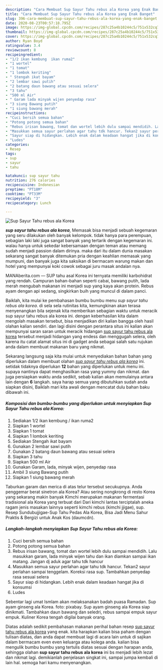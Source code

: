 ```yaml
---
description: "Cara Membuat Sup Sayur Tahu rebus ala Korea yang Enak Banget"
title: "Cara Membuat Sup Sayur Tahu rebus ala Korea yang Enak Banget"
slug: 396-cara-membuat-sup-sayur-tahu-rebus-ala-korea-yang-enak-banget
date: 2020-08-23T00:57:18.795Z
image: https://img-global.cpcdn.com/recipes/287c25a4b10244c5/751x532cq70/sup-sayur-tahu-rebus-ala-korea-foto-resep-utama.jpg
thumbnail: https://img-global.cpcdn.com/recipes/287c25a4b10244c5/751x532cq70/sup-sayur-tahu-rebus-ala-korea-foto-resep-utama.jpg
cover: https://img-global.cpcdn.com/recipes/287c25a4b10244c5/751x532cq70/sup-sayur-tahu-rebus-ala-korea-foto-resep-utama.jpg
author: Ryan Boyd
ratingvalue: 3.4
reviewcount: 8
recipeingredient:
- "1/2 ikan kembung  ikan ruma2"
- "1 wortel"
- "1 tomat"
- "1 lombok keriting"
- " Stengah ikat bayam"
- "2 lembar sawi putih"
- "2 batang daun bawang atau sesuai selera"
- "3 tahu"
- "500 ml Air"
- " Garam lada minyak wijen penyedap rasa"
- "3 siung Bawang putih"
- "1 siung bawang merah"
recipeinstructions:
- "Cuci bersih semua bahan"
- "Potong potong semua bahan"
- "Rebus irisan bawang, tomat dan wortel lebih dulu sampai mendidih. Lalu masukkan garam, lada minyak wijen tahu dan ikan diamkan sampai ikan matang. Jangan dj aduk agar tahu tdk hancur"
- "Masukkan semua sayur perlahan agar tahu tdk hancur. Tekan2 sayur perlahan sampai tenggelam. Koreksi rasa sup. Tambahkan penyedap rasa sesuai selera"
- "Sayur siap di hidangkan. Lebih enak dalam keadaan hangat jika di konsumsi"
- "Ludes"
categories:
- Resep
tags:
- sup
- sayur
- tahu

katakunci: sup sayur tahu 
nutrition: 276 calories
recipecuisine: Indonesian
preptime: "PT18M"
cooktime: "PT33M"
recipeyield: "3"
recipecategory: Lunch

---
```



![Sup Sayur Tahu rebus ala Korea](https://img-global.cpcdn.com/recipes/287c25a4b10244c5/751x532cq70/sup-sayur-tahu-rebus-ala-korea-foto-resep-utama.jpg)

<b><i>sup sayur tahu rebus ala korea</i></b>, Memasak bisa menjadi sebuah kegemaran yang seru dilakukan oleh banyak kelompok. tidak hanya para perempuan, sebagian laki laki juga sangat banyak yang tertarik dengan kegemaran ini. walau hanya untuk sekedar kebersamaan dengan teman atau memang sudah menjadi passion dalam dirinya. maka dari itu dalam dunia masakan sekarang sangat banyak ditemukan pria dengan keahlian memasak yang mumpuni, dan banyak juga kita saksikan di bermacam warung makan dan hotel yang mempunyai koki cowok sebagai juru masak andalan nya.

MANAberita.com — SUP tahu asal Korea ini ternyata memiliki karbohidrat yang rendah. Campuran bahan-bahan seperti cabai, bawang putih, lada merah mengubah makanan ini menjadi sup yang kaya akan protein. Rebus ayam dengan api sedang, singkirkan buih yang muncul di dalam panci.

Baiklah, kita mulai ke pembahasan bumbu bumbu menu <i>sup sayur tahu rebus ala korea</i>. di sela sela rutinitas kita, kemungkinan akan terasa menyenangkan bila sejenak kita memberikan sebagian waktu untuk meracik sup sayur tahu rebus ala korea ini. dengan keberhasilan kita dalam mengolah masakan tersebut, bisa menjadikan diri kalian bangga oleh hasil olahan kalian sendiri. dan lagi disini dengan perantara situs ini kalian akan mempunyai saran saran untuk meracik hidangan <u>sup sayur tahu rebus ala korea</u> tersebut menjadi hidangan yang endess dan menggugah selera, oleh karena itu catat alamat situs ini di gadget anda sebagai salah satu rujukan anda dalam membuat makanan baru yang nikmat.


Sekarang langsung saja kita mulai untuk menyediakan bahan bahan yang diperlukan dalam membuat olahan <u><i>sup sayur tahu rebus ala korea</i></u> ini. setidak tidaknya diperlukan <b>12</b> bahan yang diperlukan untuk menu ini. supaya nantinya dapat menghasilkan rasa yang yummy dan nikmat. dan juga persiapkan waktu anda sedikit, sebab kalian akan memulainya antara lain dengan <b>6</b> langkah. saya harap semua yang dibutuhkan sudah anda siapkan disini, Baiklah mari kita awali dengan mencatat dulu bahan baku dibawah ini.

<!--inarticleads1-->

##### Komposisi dan bumbu-bumbu yang diperlukan untuk menyiapkan Sup Sayur Tahu rebus ala Korea:

1. Sediakan 1/2 ikan kembung / ikan ruma2
1. Siapkan 1 wortel
1. Siapkan 1 tomat
1. Siapkan 1 lombok keriting
1. Sediakan  Stengah ikat bayam
1. Gunakan 2 lembar sawi putih
1. Gunakan 2 batang daun bawang atau sesuai selera
1. Siapkan 3 tahu
1. Siapkan 500 ml Air
1. Gunakan  Garam, lada, minyak wijen, penyedap rasa
1. Ambil 3 siung Bawang putih
1. Siapkan 1 siung bawang merah


Taburkan garam dan merica di atas telur tersebut secukupnya. Anda penggemar berat sinetron ala Korea? Atau sering nongkrong di resto Korea yang sekarang makin banyak Kimchi merupakan makanan fermentasi tradisional ala Korea yang terbuat dari Dari kimchi lantas terciptalah aneka ragam jenis masakan lainnya seperti kimchi rebus (kimchi jjigae), sup. Resep Sundubujjigae-Sup Tahu Pedas Ala Korea, Bisa Jadi Menu Sahur Praktis &amp; Bergizi untuk Anak Kos (daumcdn). 

<!--inarticleads2-->

##### Langkah-langkah menyiapkan Sup Sayur Tahu rebus ala Korea:

1. Cuci bersih semua bahan
1. Potong potong semua bahan
1. Rebus irisan bawang, tomat dan wortel lebih dulu sampai mendidih. Lalu masukkan garam, lada minyak wijen tahu dan ikan diamkan sampai ikan matang. Jangan dj aduk agar tahu tdk hancur
1. Masukkan semua sayur perlahan agar tahu tdk hancur. Tekan2 sayur perlahan sampai tenggelam. Koreksi rasa sup. Tambahkan penyedap rasa sesuai selera
1. Sayur siap di hidangkan. Lebih enak dalam keadaan hangat jika di konsumsi
1. Ludes


Sebentar lagi umat Ismlam akan melaksanakan badah puasa Ramadan. Sup ayam ginseng ala Korea. foto: pixabay. Sup ayam ginseng ala Korea siap dinikmati. Tambahkan daun bawang dan seledri, rebus sampai empuk sayur empuk. Kuliner Korea tengah digilai banyak orang. 

Diatas adalah sedikit pembahasan makanan perihal bahan resep <u>sup sayur tahu rebus ala korea</u> yang enak. kita harapkan kalian bisa paham dengan tulisan diatas, dan anda dapat membuat lagi di acara lain untuk di sajikan dalam bermacam even even keluarga atau kolega anda. kalian bisa mengulik bumbu bumbu yang tertulis diatas sesuai dengan harapan anda, sehingga olahan <b>sup sayur tahu rebus ala korea</b> ini bs menjadi lebih lezat dan nikmat lagi. demikianlah penjelasan singkat ini, sampai jumpa kembali di lain hal. semoga hari kamu menyenangkan.
